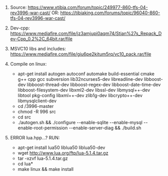 1. Source: https://www.xtibia.com/forum/topic/249977-860-tfs-04-rev3996-war-cast/
   OR: https://tibiaking.com/forums/topic/96040-860-tfs-04-rev3996-war-cast/

2. Dev-cpp: https://www.mediafire.com/file/jz3amjupi0aqm74/Stian%27s_Repack_Dev-Cpp_0.2%2C_64bit.rar/file

3. MSVC10 libs and includes: https://www.mediafire.com/file/giu6pe2kitum5rq/vc10_pack.rar/file

4. Compile on linux:
	* apt-get install autogen autoconf automake build-essential cmake g++ cpp gcc subversion lib32ncurses5-dev libreadline-dev libboost-dev libboost-thread-dev libboost-regex-dev libboost-date-time-dev libboost-filesystem-dev libxml2-dev libssl-dev libmysql++-dev libtool pkg-config libxml++-dev zlib1g-dev libcrypto++-dev libmysqlclient-dev
	* cd /3996-master
	* chmod -R 996 src
	* cd src
	* ./autogen.sh && ./configure --enable-sqlite --enable-mysql --enable-root-permission --enable-server-diag && ./build.sh
	
5. ERROR lua.hpp...? RUN:
	* apt-get install lua50 liblua50 liblua50-dev
	* wget http://www.lua.org/ftp/lua-5.1.4.tar.gz
	* tar -xzvf lua-5.1.4.tar.gz
	* cd lua*
	* make linux && make install